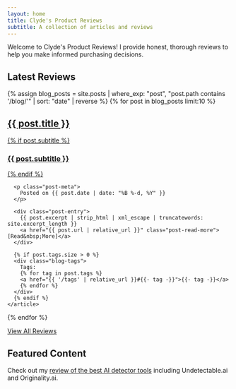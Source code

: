 ```yaml
---
layout: home
title: Clyde's Product Reviews
subtitle: A collection of articles and reviews
---
```


Welcome to Clyde's Product Reviews! I provide honest, thorough reviews to help you make informed purchasing decisions.

## Latest Reviews

<div class="posts-list">
  {% assign blog_posts = site.posts | where_exp: "post", "post.path contains '/blog/'" | sort: "date" | reverse %}
  {% for post in blog_posts limit:10 %}
    <article class="post-preview">
      <a href="{{ post.url | relative_url }}">
        <h2 class="post-title">{{ post.title }}</h2>
        {% if post.subtitle %}
          <h3 class="post-subtitle">{{ post.subtitle }}</h3>
        {% endif %}
      </a>

      <p class="post-meta">
        Posted on {{ post.date | date: "%B %-d, %Y" }}
      </p>

      <div class="post-entry">
        {{ post.excerpt | strip_html | xml_escape | truncatewords: site.excerpt_length }}
        <a href="{{ post.url | relative_url }}" class="post-read-more">[Read&nbsp;More]</a>
      </div>

      {% if post.tags.size > 0 %}
      <div class="blog-tags">
        Tags:
        {% for tag in post.tags %}
        <a href="{{ '/tags' | relative_url }}#{{- tag -}}">{{- tag -}}</a>
        {% endfor %}
      </div>
      {% endif %}
    </article>
  {% endfor %}
</div>

<div class="text-center">
  <a href="/reviews" class="btn btn-primary">View All Reviews</a>
</div>

## Featured Content

Check out my [review of the best AI detector tools](/blog/ai-detector-tools.html) including Undetectable.ai and Originality.ai.

